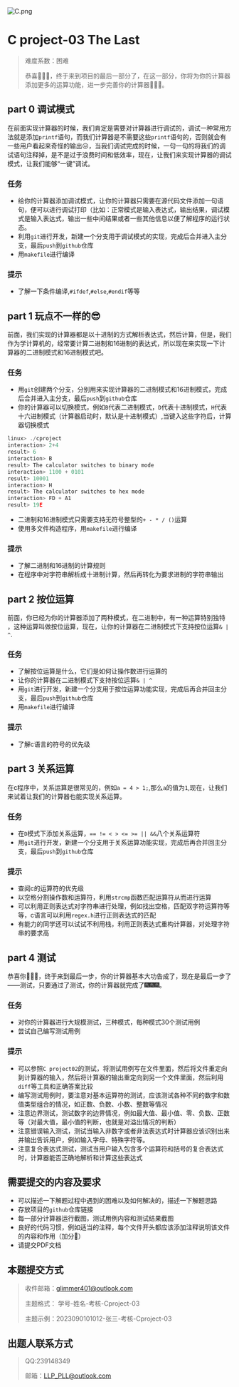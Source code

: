 <img src="https://pic.imgdb.cn/item/64fdc2b6661c6c8e543d9600.png" alt="C.png">

# C project-03 The Last

> 难度系数：困难
>
> 恭喜🎉🎉🎉，终于来到项目的最后一部分了，在这一部分，你将为你的计算器添加更多的运算功能，进一步完善你的计算器🧮🧮🧮。

## **part 0 调试模式**

在前面实现计算器的时候，我们肯定是需要对计算器进行调试的，调试一种常用方法就是添加`printf`语句，而我们计算器是不需要这些`printf`语句的，否则就会有一些用户看起来奇怪的输出😖，当我们调试完成的时候，一句一句的将我们的调试语句注释掉，是不是过于浪费时间和低效率，现在，让我们来实现计算器的调试模式，让我们能够“一键”调试。

### **任务**

- 给你的计算器添加调试模式，让你的计算器只需要在源代码文件添加一句语句，便可以进行调试打印（比如：正常模式是输入表达式，输出结果，调试模式是输入表达式，输出一些中间结果或者一些其他信息以便了解程序的运行状态。
- 利用`git`进行开发，新建一个分支用于调试模式的实现，完成后合并进入主分支，最后`push`到`github`仓库
- 用`makefile`进行编译

### **提示**

- 了解一下条件编译,`#ifdef`,`#else`,`#endif`等等

## **part 1 玩点不一样的😎**

前面，我们实现的计算器都是以十进制的方式解析表达式，然后计算，但是，我们作为学计算机的，经常要计算二进制和16进制的表达式，所以现在来实现一下计算器的二进制模式和16进制模式吧。

### **任务**

- 用`git`创建两个分支，分别用来实现计算器的二进制模式和16进制模式，完成后合并进入主分支，最后`push`到`github`仓库
- 你的计算器可以切换模式，例如`B`代表二进制模式，`D`代表十进制模式，`H`代表十六进制模式（计算器启动时，默认是十进制模式）,当键入这些字符后，计算器切换模式

```C
linux> ./cproject
interaction> 2+4
result> 6
interaction> B
result> The calculator switches to binary mode
interaction> 1100 + 0101
result> 10001
interaction> H
result> The calculator switches to hex mode
interaction> FD + A1
result> 19E
```

- 二进制和16进制模式只需要支持无符号整型的`+ - * / ()`运算
- 使用多文件构造程序，用`makefile`进行编译

### **提示**

- 了解二进制和16进制的计算规则
- 在程序中对字符串解析成十进制计算，然后再转化为要求进制的字符串输出

## **part 2 按位运算**

前面，你已经为你的计算器添加了两种模式，在二进制中，有一种运算特别独特 ，这种运算叫做按位运算，现在，让你的计算器在二进制模式下支持按位运算`& | ^`.

### **任务**

- 了解按位运算是什么，它们是如何让操作数进行运算的
- 让你的计算器在二进制模式下支持按位运算`& | ^`
- 用`git`进行开发，新建一个分支用于按位运算功能实现，完成后再合并回主分支，最后`push`到`github`仓库
- 用`makefile`进行编译

### **提示**

- 了解c语言的符号的优先级

## **part 3 关系运算**

在c程序中，关系运算是很常见的，例如`a = 4 > 1;`,那么`a`的值为`1`,现在，让我们来试着让我们的计算器也能实现关系运算。

### **任务**

- 在`D`模式下添加关系运算，`== != < > <= >= || &&`八个关系运算符
- 用`git`进行开发，新建一个分支用于关系运算功能实现，完成后再合并回主分支，最后`push`到`github`仓库

### **提示**

- 查阅c的运算符的优先级
- 以空格分割操作数和运算符，利用`strcmp`函数匹配运算符从而进行运算
- 可以利用正则表达式对字符串进行处理，例如找出空格，匹配双字符运算符等等，c语言可以利用`regex.h`进行正则表达式的匹配
- 有能力的同学还可以试试不利用栈，利用正则表达式重构计算器，对处理字符串的要求高

## **part 4 测试**

恭喜你🎊🎊🎊，终于来到最后一步，你的计算器基本大功告成了，现在是最后一步了——测试，只要通过了测试，你的计算器就完成了🎆🎆🎆。

### **任务**

- 对你的计算器进行大规模测试，三种模式，每种模式30个测试用例
- 尝试自己编写测试用例

### **提示**

- 可以参照`C project02`的测试，将测试用例写在文件里面，然后将文件重定向到计算器的输入，然后将计算器的输出重定向到另一个文件里面，然后利用`diff`等工具和正确答案比较
- 编写测试用例时，要注意对基本运算符的测试，应该测试各种不同的数字和数值类型组合的情况，如正数、负数、小数、整数等情况
- 注意边界测试，测试数字的边界情况，例如最大值、最小值、零、负数、正数等（对最大值，最小值的判断，也就是对溢出情况的判断）
- 注意错误输入测试，测试当输入非数字或者非法表达式时计算器应该识别出来并输出告诉用户，例如输入字母、特殊字符等。
- 注意复合表达式测试，测试当用户输入包含多个运算符和括号的复合表达式时，计算器能否正确地解析和计算这些表达式

## **需要提交的内容及要求**

- 可以描述一下解题过程中遇到的困难以及如何解决的，描述一下解题思路
- 存放项目的`github`仓库链接
- 每一部分计算器运行截图，测试用例内容和测试结果截图
- 良好的代码习惯，例如适当的注释，每个文件开头都应该添加注释说明该文件的内容和作用（加分🥰）
- 请提交PDF文档

## **本题提交方式**

> 收件邮箱：[glimmer401@outlook.com](mailto:glimmer401@outlook.com)
>
> 主题格式： 学号-姓名-考核-Cproject-03
>
> 主题示例：2023090101012-张三-考核-Cproject-03

## **出题人联系方式**

> QQ:239148349
>
> 邮箱：[LLP_PLL@outlook.com](mailto:LLP_PLL@outlook.com)
